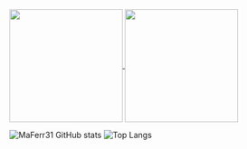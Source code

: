 
<a href="https://github.com/anuraghazra/github-readme-stats">
  <img height=200 align="center" src="https://github-readme-stats.vercel.app/api?username=anuraghazra" />
</a>
<a href="https://github.com/anuraghazra/convoychat">
  <img height=200 align="center" src="https://github-readme-stats.vercel.app/api/top-langs?username=anuraghazra&layout=compact&langs_count=8&card_width=320" />
</a>

![MaFerr31 GitHub stats](https://github-readme-stats.vercel.app/api?username=MaFerr31&show_icons=true&theme=radical)
![Top Langs](https://github-readme-stats.vercel.app/api/top-langs/?username=MaFerr31&layout=donut&theme=radical)

